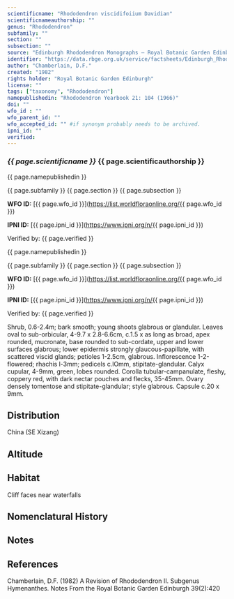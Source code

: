 ```yaml
---
scientificname: "Rhododendron viscidifoiium Davidian"
scientificnameauthorship: ""
genus: "Rhododendron"
subfamily: ""
section: ""
subsection: ""
source: "Edinburgh Rhododendron Monographs – Royal Botanic Garden Edinburgh"
identifier: "https://data.rbge.org.uk/service/factsheets/Edinburgh_Rhododendron_Monographs.xhtml"
author: "Chamberlain, D.F."
created: "1982"
rights holder: "Royal Botanic Garden Edinburgh"
license: ""
tags: ["taxonomy", "Rhododendron"]
namepublishedin: "Rhododendron Yearbook 21: 104 (1966)"
doi: ""
wfo_id : ""
wfo_parent_id: ""
wfo_accepted_id: "" #if synonym probably needs to be archived.                      
ipni_id: ""
verified:
---
```

### _{{ page.scientificname }}_ {{ page.scientificauthorship }}
 {{ page.namepublishedin }}

{{ page.subfamily }} {{ page.section }} {{ page.subsection }}

**WFO ID:** [{{ page.wfo_id }}](https://list.worldfloraonline.org/{{ page.wfo_id }})

**IPNI ID:** [{{ page.ipni_id }}](https://www.ipni.org/n/{{ page.ipni_id }})

Verified by: {{ page.verified }}

 {{ page.namepublishedin }}

{{ page.subfamily }} {{ page.section }} {{ page.subsection }}

**WFO ID:** [{{ page.wfo_id }}](https://list.worldfloraonline.org/{{ page.wfo_id }})

**IPNI ID:** [{{ page.ipni_id }}](https://www.ipni.org/n/{{ page.ipni_id }})

Verified by: {{ page.verified }}



Shrub, 0.6-2.4m; bark smooth; young shoots glabrous or glandular. Leaves oval to sub-orbicular, 4-9.7 x 2.8-6.6cm, c.1.5 x as long as broad, apex rounded, mucronate, base rounded to sub-cordate, upper and lower surfaces glabrous; lower epidermis strongly glaucous-papillate, with scattered viscid glands; petioles 1-2.5cm, glabrous. Inflorescence 1-2-flowered; rhachis l-3mm; pedicels c.lOmm, stipitate-glandular. Calyx cupular, 4-9mm, green, lobes rounded. Corolla tubular-campanulate, fleshy, coppery red, with dark nectar pouches and flecks, 35-45mm. Ovary densely tomentose and stipitate-glandular; style glabrous. Capsule c.20 x 9mm.

## Distribution
China (SE Xizang)

## Altitude


## Habitat
Cliff faces near waterfalls

## Nomenclatural History

                       
## Notes


## References

Chamberlain, D.F. (1982) A Revision of Rhododendron II. Subgenus Hymenanthes. Notes From the Royal Botanic Garden Edinburgh 39(2):420
